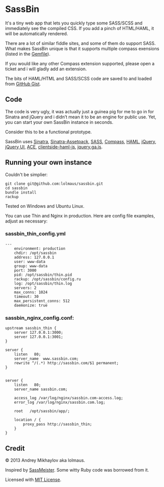 SassBin
=======

It's a tiny web app that lets you quickly type some SASS/SCSS and immediately see the compiled CSS. If you add a pinch of HTML/HAML, it will be automatically rendered.

There are a lot of similar fiddle sites, and some of them do support SASS. What makes SassBin unique is that it supports multiple compass exensions (listed in the [Gemfile](https://github.com/lolmaus/sassbin/blob/0.2.x/Gemfile)).

If you would like any other Compass extension supported, please open a ticket and i will gladly add an extension.

The bits of HAML/HTML and SASS/SCSS code are saved to and loaded from [GitHub Gist](https://gist.github.com/).



Code
----

The code is very ugly, it was actually just a guinea pig for me to go in for Sinatra and jQuery and i didn’t mean it to be an engine for public use. Yet, you can start your own SassBin instance in seconds.

Consider this to be a functional prototype.

SassBin uses [Sinatra](http://www.sinatrarb.com/), [Sinatra-Assetpack](http://ricostacruz.com/sinatra-assetpack/), [SASS](http://sass-lang.com/), [Compass](http://compass-style.org/), [HAML](http://haml.info/), [jQuery](http://jquery.com/), [jQuery UI](http://jqueryui.com/), [ACE](http://ace.ajax.org), [clientside-haml-js](https://github.com/uglyog/clientside-haml-js), [jquery.ga.js](https://github.com/yckart/jquery.ga.js).


Running your own instance
-------------------------

Couldn't be simplier:

    git clone git@github.com:lolmaus/sassbin.git
    cd sassbin
    bundle install
    rackup

Tested on Windows and Ubuntu Linux.
    
You can use Thin and Nginx in production. Here are config file examples, adjust as necessary:

### sassbin_thin_config.yml

    ---
        environment: production
        chdir: /opt/sassbin
        address: 127.0.0.1
        user: www-data
        group: www-data
        port: 3000
        pid: /opt/sassbin/thin.pid
        rackup: /opt/sassbin/config.ru
        log: /opt/sassbin/thin.log
        servers: 2
        max_conns: 1024
        timeout: 30
        max_persistent_conns: 512
        daemonize: true


### sassbin_nginx_config.conf:

    upstream sassbin_thin {
        server 127.0.0.1:3000;
        server 127.0.0.1:3001;
    }
    
    server {
        listen   80;
        server_name  www.sassbin.com;
        rewrite ^/(.*) http://sassbin.com/$1 permanent;
    }
    
    
    server {
        listen   80;
        server_name sassbin.com;
    
        access_log /var/log/nginx/sassbin.com-access.log;
        error_log /var/log/nginx/sassbin.com.log;
    
        root   /opt/sassbin/app/;
    
        location / {
            proxy_pass http://sassbin_thin;
        }
    }


Credit
------

© 2013 Andrey Mikhaylov aka lolmaus.

Inspired by [SassMeister](http://sassmeister.com). Some witty Ruby code was borrowed from it.

Licensed with [MIT License](http://opensource.org/licenses/MIT).
